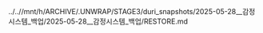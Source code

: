 ../..//mnt/h/ARCHIVE/.UNWRAP/STAGE3/duri_snapshots/2025-05-28__감정시스템_백업/2025-05-28__감정시스템_백업/RESTORE.md